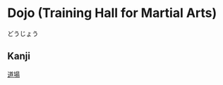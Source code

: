# Dojo (Training Hall for Martial Arts)
どうじょう

## Kanji
[道](../Kanji/kanji-dict/道.md)[場](../Kanji/kanji-dict/場.md)